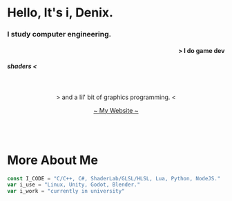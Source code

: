 # Hello, It's i, Denix.

<h3 align="left"> I study computer engineering.</h3>
<h4 align="right"> > I do game dev</h4> 
<h5>shaders < </h5>
<br>
<p align="center"> > and a lil' bit of graphics programming. < </p>
<div align="center"><a href="https://denixsucks.github.io"> ~ My Website ~</a>
</div>
<br>
<br>
<br>

# More About Me

```javascript
const I_CODE = "C/C++, C#, ShaderLab/GLSL/HLSL, Lua, Python, NodeJS."
var i_use = "Linux, Unity, Godot, Blender."
var i_work = "currently in university"
```

